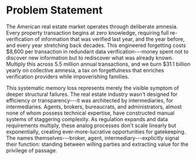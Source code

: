 # Problem Statement

The American real estate market operates through deliberate amnesia.
Every property transaction begins at zero knowledge, requiring full
re-verification of information that was verified last year, and the year
before, and every year stretching back decades. This engineered
forgetting costs \$8,600 per transaction in redundant data
verification---money spent not to discover new information but to
rediscover what was already known. Multiply this across 5.5 million
annual transactions, and we burn \$31.1 billion yearly on collective
amnesia, a tax on forgetfulness that enriches verification providers
while impoverishing families.

This systematic memory loss represents merely the visible symptom of
deeper structural failures. The real estate industry wasn't designed for
efficiency or transparency---it was architected by intermediaries, for
intermediaries. Agents, brokers, bureaucrats, and administrators, almost
none of whom possess technical expertise, have constructed manual
systems of staggering complexity. As regulation expands and data
requirements multiply, these analog processes don't scale linearly but
exponentially, creating ever-more-lucrative opportunities for
gatekeeping. The names themselves---broker, agent,
intermediary---explicitly signal their function: standing between
willing parties and extracting value for the privilege of passage.
